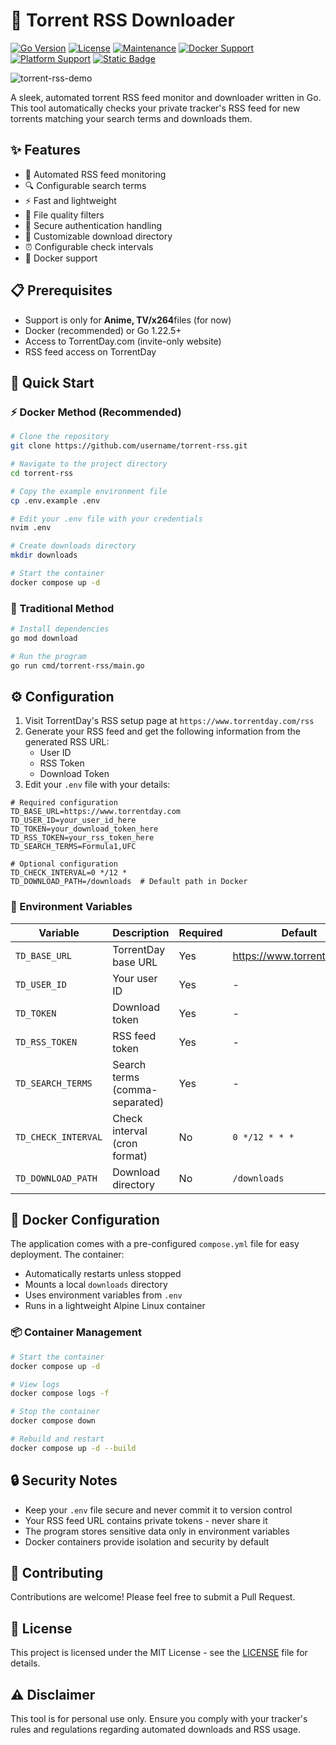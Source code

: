 # 🌊 Torrent RSS Downloader

[![Go Version](https://img.shields.io/badge/Go-1.22.5-00ADD8?style=flat-square&logo=go)](https://go.dev)
[![License](https://img.shields.io/badge/license-MIT-blue?style=flat-square)](LICENSE)
[![Maintenance](https://img.shields.io/badge/maintained%3F-yes-green.svg?style=flat-square)](https://github.com/guitaripod/torrent-rss/graphs/commit-activity)
[![Docker Support](https://img.shields.io/badge/Docker-ready-2496ED?style=flat-square&logo=docker)](https://www.docker.com/)
[![Platform Support](https://img.shields.io/badge/platform-Linux%20%7C%20macOS%20%7C%20Windows-lightgrey?style=flat-square)](https://github.com/guitaripod/torrent-rss)
[![Static Badge](https://img.shields.io/badge/RSS-feed-orange?style=flat-square&logo=rss)](https://github.com/guitaripod/torrent-rss)

![torrent-rss-demo](https://github.com/user-attachments/assets/af50f8f9-c780-4f67-b286-a680a38f16b3)



A sleek, automated torrent RSS feed monitor and downloader written in Go. This tool automatically checks your private tracker's RSS feed for new torrents matching your search terms and downloads them.

## ✨ Features

- 🔄 Automated RSS feed monitoring
- 🔍 Configurable search terms
- ⚡️ Fast and lightweight
- 🎯 File quality filters
- 🔐 Secure authentication handling
- 📁 Customizable download directory
- ⏰ Configurable check intervals
- 🐳 Docker support

## 📋 Prerequisites

- Support is only for **Anime, TV/x264**files (for now)
- Docker (recommended) or Go 1.22.5+
- Access to TorrentDay.com (invite-only website)
- RSS feed access on TorrentDay

## 🚀 Quick Start

### ⚡️ Docker Method (Recommended)

```bash
# Clone the repository
git clone https://github.com/username/torrent-rss.git

# Navigate to the project directory
cd torrent-rss

# Copy the example environment file
cp .env.example .env

# Edit your .env file with your credentials
nvim .env

# Create downloads directory
mkdir downloads

# Start the container
docker compose up -d
```

### 🔧 Traditional Method

```bash
# Install dependencies
go mod download

# Run the program
go run cmd/torrent-rss/main.go
```

## ⚙️ Configuration

1. Visit TorrentDay's RSS setup page at `https://www.torrentday.com/rss`
2. Generate your RSS feed and get the following information from the generated RSS URL:
   - User ID
   - RSS Token
   - Download Token
3. Edit your `.env` file with your details:

```env
# Required configuration
TD_BASE_URL=https://www.torrentday.com
TD_USER_ID=your_user_id_here
TD_TOKEN=your_download_token_here
TD_RSS_TOKEN=your_rss_token_here
TD_SEARCH_TERMS=Formula1,UFC

# Optional configuration
TD_CHECK_INTERVAL=0 */12 * 
TD_DOWNLOAD_PATH=/downloads  # Default path in Docker
```

### 🔮 Environment Variables

| Variable | Description | Required | Default |
|----------|-------------|----------|---------|
| `TD_BASE_URL` | TorrentDay base URL | Yes | https://www.torrentday.com |
| `TD_USER_ID` | Your user ID | Yes | - |
| `TD_TOKEN` | Download token | Yes | - |
| `TD_RSS_TOKEN` | RSS feed token | Yes | - |
| `TD_SEARCH_TERMS` | Search terms (comma-separated) | Yes | - |
| `TD_CHECK_INTERVAL` | Check interval (cron format) | No | `0 */12 * * *` |
| `TD_DOWNLOAD_PATH` | Download directory | No | `/downloads` |

## 🐳 Docker Configuration

The application comes with a pre-configured `compose.yml` file for easy deployment. The container:

- Automatically restarts unless stopped
- Mounts a local `downloads` directory
- Uses environment variables from `.env`
- Runs in a lightweight Alpine Linux container

### 📦 Container Management

```bash
# Start the container
docker compose up -d

# View logs
docker compose logs -f

# Stop the container
docker compose down

# Rebuild and restart
docker compose up -d --build
```

## 🔒 Security Notes

- Keep your `.env` file secure and never commit it to version control
- Your RSS feed URL contains private tokens - never share it
- The program stores sensitive data only in environment variables
- Docker containers provide isolation and security by default

## 🤝 Contributing

Contributions are welcome! Please feel free to submit a Pull Request.

## 📝 License

This project is licensed under the MIT License - see the [LICENSE](LICENSE) file for details.

## ⚠️ Disclaimer

This tool is for personal use only. Ensure you comply with your tracker's rules and regulations regarding automated downloads and RSS usage.
